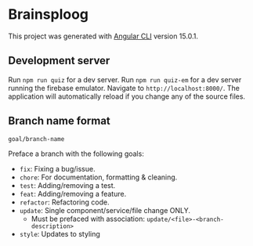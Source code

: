 # Brainsploog

This project was generated with [Angular CLI](https://github.com/angular/angular-cli) version 15.0.1.

## Development server

Run `npm run quiz` for a dev server.
Run `npm run quiz-em` for a dev server running the firebase emulator.
Navigate to `http://localhost:8000/`.
The application will automatically reload if you change any of the source files.

## Branch name format

`goal/branch-name`

Preface a branch with the following goals:
- `fix`: Fixing a bug/issue.
- `chore`: For documentation, formatting & cleaning.
- `test`: Adding/removing a test.
- `feat`: Adding/removing a feature.
- `refactor`: Refactoring code.
- `update`: Single component/service/file change ONLY.
  - Must be prefaced with association: `update/<file>-<branch-description>` 
- `style`: Updates to styling
